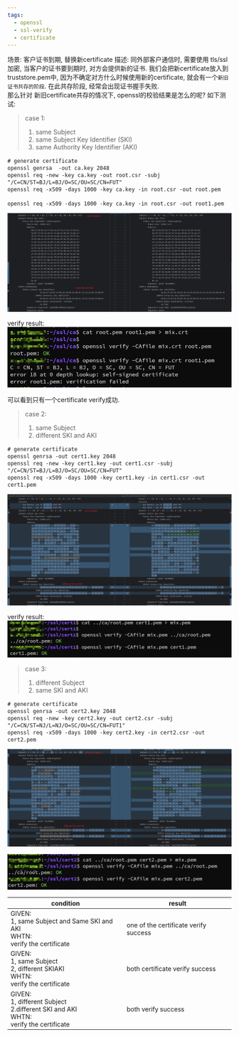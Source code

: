 ```yaml
---
tags:
  - openssl
  - ssl-verify
  - certificate
---
```

场景:  客户证书到期, 替换新certificate
描述:  同外部客户通信时, 需要使用 tls/ssl 加密, 当客户的证书要到期时, 对方会提供新的证书.  我们会把新certificate放入到 truststore.pem中, 因为不确定对方什么时候使用新的certificate, 就会有一个`新旧证书共存的阶段`. 在此共存阶段, 经常会出现证书握手失败.  
那么针对 新旧certificate共存的情况下, openssl的校验结果是怎么的呢? 如下测试:

> case 1: 
> 1. same Subject
> 2. same Subject Key Identifier (SKI)
> 3. same Authority Key Identifier (AKI)
> 

```shell
# generate certificate
openssl genrsa  -out ca.key 2048
openssl req -new -key ca.key -out root.csr -subj "/C=CN/ST=BJ/L=BJ/O=SC/OU=SC/CN=FUT"
openssl req -x509 -days 1000 -key ca.key -in root.csr -out root.pem

openssl req -x509 -days 1000 -key ca.key -in root.csr -out root1.pem

```
![](./images/7-openssl_verify1.png)


verify result: 
![](./images/6-openssl_verify1.png)

可以看到只有一个certificate verify成功.


> case 2:
> 1. same Subject
> 2. different SKI and AKI

```shell
# generate certificate
openssl genrsa -out cert1.key 2048
openssl req -new -key cert1.key -out cert1.csr -subj "/C=CN/ST=BJ/L=BJ/O=SC/OU=SC/CN=FUT"
openssl req -x509 -days 1000 -key cert1.key -in cert1.csr -out cert1.pem

```
![](./images/9-openssl_verify2.png)


verify result:
![](./images/8-openssl_verify2.png)




> case 3:
> 1. different Subject
> 2. same SKI and AKI

```shell
# generate certificate
openssl genrsa -out cert2.key 2048
openssl req -new -key cert2.key -out cert2.csr -subj "/C=CN/ST=NJ/L=NJ/O=SC/OU=SC/CN=FUT1"
openssl req -x509 -days 1000 -key cert2.key -in cert2.csr -out cert2.pem

```

![](./images/11-openssl_verify3.png)

![](./images/10-openssl_verify3.png)



| condition                                                                                     | result                                |
| --------------------------------------------------------------------------------------------- | ------------------------------------- |
| GIVEN: <br>1, same Subject and Same SKI and AKI<br>WHTN:<br>verify the certificate            | one of the certificate verify success |
| GIVEN: <br>1, same Subject<br>2, different SKIAKI<br>WHTN:<br>verify the certificate          | both certificate verify success       |
| GIVEN: <br>1, different Subject<br>2.different SKI and AKI<br>WHTN:<br>verify the certificate | both verify success                   |





